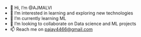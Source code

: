 - 👋 Hi, I’m @AJMALVI
- 👀 I’m interested in learning and exploring new technologies 
- 🌱 I’m currently learning ML
- 💞️ I’m looking to collaborate on Data science and ML projects
- 📫 Reach me on pajay4466@gmail.com

<!---
AJMALVI/AJMALVI is a ✨ special ✨ repository because its `README.md` (this file) appears on your GitHub profile.
You can click the Preview link to take a look at your changes.
--->
